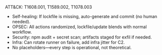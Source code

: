 ATT&CK: T1608.001, T1589.002, T1078.003
- Self-healing: If lockfile is missing, auto-generate and commit (no human needed).
- OPSEC: All actions randomized, lockfile/update blends with normal workflow.
- Security: npm audit + secret scan; artifacts staged for exfil if needed.
- Infra: Can rotate runner on failure, add infra jitter for C2.
- No placeholders—every step is operational, not theoretical.